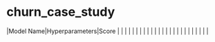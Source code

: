 # churn_case_study


|Model Name|Hyperparameters|Score |
|          |               |     |
|          |               |     |
|          |               |     |
|          |               |     |
|          |               |     |
|          |               |     |
